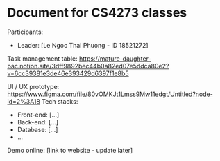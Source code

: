 # Document for CS4273 classes

Participants:

- Leader: [Le Ngoc Thai Phuong - ID 18521272]


Task management table: https://mature-daughter-bac.notion.site/3dff9892bec44b0a82ed07e5ddca80e2?v=6cc39381e3de46e393429d6397f1e8b5

UI / UX prototype: https://www.figma.com/file/80vOMKJt1Lmss9Mw11edgt/Untitled?node-id=2%3A18
Tech stacks:

- Front-end: [...]
- Back-end: [...]
- Database: [...]
- ...

Demo online: [link to website - update later]

